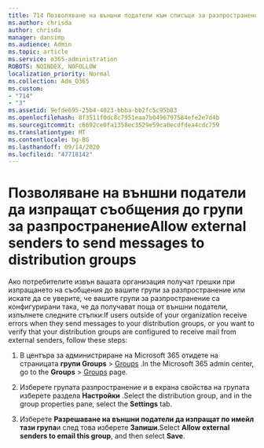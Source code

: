 ```yaml
---
title: 714 Позволяване на външни податели към списъци за разпространение на имейли
ms.author: chrisda
author: chrisda
manager: dansimp
ms.audience: Admin
ms.topic: article
ms.service: o365-administration
ROBOTS: NOINDEX, NOFOLLOW
localization_priority: Normal
ms.collection: Adm_O365
ms.custom:
- "714"
- "3"
ms.assetid: 9efde695-25b4-4023-bbba-bb2fc5c95b83
ms.openlocfilehash: 8f3511f0dc8c7951eaa7b0496797584efe2e7d4b
ms.sourcegitcommit: c6692ce0fa1358ec3529e59ca0ecdfdea4cdc759
ms.translationtype: MT
ms.contentlocale: bg-BG
ms.lasthandoff: 09/14/2020
ms.locfileid: "47718142"
---
```

# <a name="allow-external-senders-to-send-messages-to-distribution-groups"></a><span data-ttu-id="861c6-102">Позволяване на външни податели да изпращат съобщения до групи за разпространение</span><span class="sxs-lookup"><span data-stu-id="861c6-102">Allow external senders to send messages to distribution groups</span></span>

<span data-ttu-id="861c6-103">Ако потребителите извън вашата организация получат грешки при изпращането на съобщения до вашите групи за разпространение или искате да се уверите, че вашите групи за разпространение са конфигурирани така, че да получават поща от външни податели, изпълнете следните стъпки:</span><span class="sxs-lookup"><span data-stu-id="861c6-103">If users outside of your organization receive errors when they send messages to your distribution groups, or you want to verify that your distribution groups are configured to receive mail from external senders, follow these steps:</span></span>

1. <span data-ttu-id="861c6-104">В центъра за администриране на Microsoft 365 отидете на страницата **групи Groups**  >  [Groups](https://portal.office.com/adminportal/home#/groups) .</span><span class="sxs-lookup"><span data-stu-id="861c6-104">In the Microsoft 365 admin center, go to the **Groups** > [Groups](https://portal.office.com/adminportal/home#/groups) page.</span></span>  

2. <span data-ttu-id="861c6-105">Изберете групата разпространение и в екрана свойства на групата изберете раздела **Настройки** .</span><span class="sxs-lookup"><span data-stu-id="861c6-105">Select the distribution group, and in the group properties pane, select the **Settings** tab.</span></span>

3. <span data-ttu-id="861c6-106">Изберете **Разрешаване на външни податели да изпращат по имейл тази група**и след това изберете **Запиши**.</span><span class="sxs-lookup"><span data-stu-id="861c6-106">Select **Allow external senders to email this group**, and then select **Save**.</span></span>

